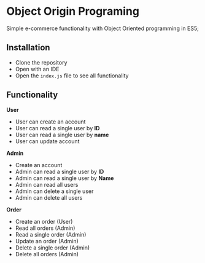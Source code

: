 Object Origin Programing
=======================
Simple e-commerce functionality with Object Oriented programming in ES5;

Installation
------------
* Clone the repository
* Open with an IDE
* Open the `index.js` file to see all functionality

Functionality
-------------
**User**

* User can create an account
* User can read a single user by **ID**
* User can read a single user by **name**
* User can update account

**Admin**
* Create an account
* Admin can read a single user by **ID**
* Admin can read a single user by **Name** 
* Admin can read all users
* Admin can delete a single user
* Admin can delete all users

**Order**
* Create an order (User)
* Read all orders (Admin)
* Read a single order (Admin)
* Update an order (Admin)
* Delete a single order (Admin)
* Delete all orders (Admin)
